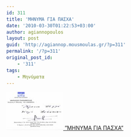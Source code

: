 ```yaml
---
id: 311
title: 'ΜΗΝΥΜΑ ΓΙΑ ΠΑΣΧΑ'
date: '2010-03-30T01:22:53+03:00'
author: agiannopoulos
layout: post
guid: 'http://agiannop.mousmoulas.gr/?p=311'
permalink: '/?p=311'
original_post_id:
    - '311'
tags:
    - Μηνύματα
---
```


[![pasxa2010s](/wp-content/uploads/2009/11/pasxa2010s2.jpg) ”ΜΗΝΥΜΑ ΓΙΑ ΠΑΣΧΑ”](/wp-content/uploads/2009/11/minima_gia_pasxa.pdf)